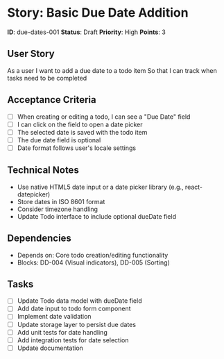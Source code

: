 # Story: Basic Due Date Addition

**ID**: due-dates-001
**Status**: Draft
**Priority**: High
**Points**: 3

## User Story
As a user
I want to add a due date to a todo item
So that I can track when tasks need to be completed

## Acceptance Criteria
- [ ] When creating or editing a todo, I can see a "Due Date" field
- [ ] I can click on the field to open a date picker
- [ ] The selected date is saved with the todo item
- [ ] The due date field is optional
- [ ] Date format follows user's locale settings

## Technical Notes
- Use native HTML5 date input or a date picker library (e.g., react-datepicker)
- Store dates in ISO 8601 format
- Consider timezone handling
- Update Todo interface to include optional dueDate field

## Dependencies
- Depends on: Core todo creation/editing functionality
- Blocks: DD-004 (Visual indicators), DD-005 (Sorting)

## Tasks
- [ ] Update Todo data model with dueDate field
- [ ] Add date input to todo form component
- [ ] Implement date validation
- [ ] Update storage layer to persist due dates
- [ ] Add unit tests for date handling
- [ ] Add integration tests for date selection
- [ ] Update documentation